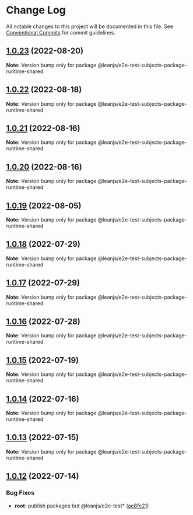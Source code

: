 # Change Log

All notable changes to this project will be documented in this file.
See [Conventional Commits](https://conventionalcommits.org) for commit guidelines.

## [1.0.23](https://github.com/leanjs/leanjs/compare/@leanjs/e2e-test-subjects-package-runtime-shared@1.0.22...@leanjs/e2e-test-subjects-package-runtime-shared@1.0.23) (2022-08-20)

**Note:** Version bump only for package @leanjs/e2e-test-subjects-package-runtime-shared





## [1.0.22](https://github.com/leanjs/leanjs/compare/@leanjs/e2e-test-subjects-package-runtime-shared@1.0.21...@leanjs/e2e-test-subjects-package-runtime-shared@1.0.22) (2022-08-18)

**Note:** Version bump only for package @leanjs/e2e-test-subjects-package-runtime-shared





## [1.0.21](https://github.com/leanjs/leanjs/compare/@leanjs/e2e-test-subjects-package-runtime-shared@1.0.20...@leanjs/e2e-test-subjects-package-runtime-shared@1.0.21) (2022-08-16)

**Note:** Version bump only for package @leanjs/e2e-test-subjects-package-runtime-shared





## [1.0.20](https://github.com/leanjs/leanjs/compare/@leanjs/e2e-test-subjects-package-runtime-shared@1.0.19...@leanjs/e2e-test-subjects-package-runtime-shared@1.0.20) (2022-08-16)

**Note:** Version bump only for package @leanjs/e2e-test-subjects-package-runtime-shared





## [1.0.19](https://github.com/leanjs/leanjs/compare/@leanjs/e2e-test-subjects-package-runtime-shared@1.0.18...@leanjs/e2e-test-subjects-package-runtime-shared@1.0.19) (2022-08-05)

**Note:** Version bump only for package @leanjs/e2e-test-subjects-package-runtime-shared





## [1.0.18](https://github.com/leanjs/leanjs/compare/@leanjs/e2e-test-subjects-package-runtime-shared@1.0.17...@leanjs/e2e-test-subjects-package-runtime-shared@1.0.18) (2022-07-29)

**Note:** Version bump only for package @leanjs/e2e-test-subjects-package-runtime-shared





## [1.0.17](https://github.com/leanjs/leanjs/compare/@leanjs/e2e-test-subjects-package-runtime-shared@1.0.16...@leanjs/e2e-test-subjects-package-runtime-shared@1.0.17) (2022-07-29)

**Note:** Version bump only for package @leanjs/e2e-test-subjects-package-runtime-shared





## [1.0.16](https://github.com/leanjs/leanjs/compare/@leanjs/e2e-test-subjects-package-runtime-shared@1.0.15...@leanjs/e2e-test-subjects-package-runtime-shared@1.0.16) (2022-07-28)

**Note:** Version bump only for package @leanjs/e2e-test-subjects-package-runtime-shared





## [1.0.15](https://github.com/leanjs/leanjs/compare/@leanjs/e2e-test-subjects-package-runtime-shared@1.0.14...@leanjs/e2e-test-subjects-package-runtime-shared@1.0.15) (2022-07-19)

**Note:** Version bump only for package @leanjs/e2e-test-subjects-package-runtime-shared





## [1.0.14](https://github.com/leanjs/leanjs/compare/@leanjs/e2e-test-subjects-package-runtime-shared@1.0.13...@leanjs/e2e-test-subjects-package-runtime-shared@1.0.14) (2022-07-16)

**Note:** Version bump only for package @leanjs/e2e-test-subjects-package-runtime-shared





## [1.0.13](https://github.com/leanjs/leanjs/compare/@leanjs/e2e-test-subjects-package-runtime-shared@1.0.12...@leanjs/e2e-test-subjects-package-runtime-shared@1.0.13) (2022-07-15)

**Note:** Version bump only for package @leanjs/e2e-test-subjects-package-runtime-shared





## [1.0.12](https://github.com/leanjs/leanjs/compare/@leanjs/e2e-test-subjects-package-runtime-shared@1.0.11...@leanjs/e2e-test-subjects-package-runtime-shared@1.0.12) (2022-07-14)


### Bug Fixes

* **root:** publish packages but @leanjs/e2e-test* ([ae8fe21](https://github.com/leanjs/leanjs/commit/ae8fe21769385988d625b4ae65b4c36989e98dad))
